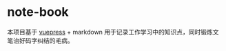 # note-book 

本项目基于 [vuepress](https://vuepress.vuejs.org/zh/guide/getting-started.html#%E5%85%A8%E5%B1%80%E5%AE%89%E8%A3%85) + markdown 用于记录工作学习中的知识点，同时锻炼文笔治好码字纠结的毛病。

